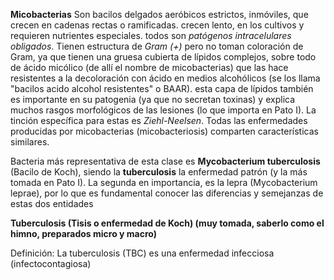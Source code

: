 **Micobacterias**
Son bacilos delgados aeróbicos estrictos, inmóviles, que crecen en cadenas rectas o ramificadas. crecen lento, en los cultivos y requieren nutrientes especiales. todos son  *patógenos intracelulares obligados*. Tienen estructura de *Gram (+)* pero no toman coloración de Gram, ya que tienen una gruesa cubierta de lípidos complejos, sobre todo de ácido micólico (de allí el nombre de micobacterias) que las hace resistentes a la decoloración con ácido en medios alcohólicos (se los llama "bacilos acido alcohol resistentes" o BAAR). esta capa de lípidos también es importante en su patogenia (ya que no secretan toxinas) y explica muchos rasgos morfológicos de las lesiones (lo que importa en Pato I). La tinción específica para estas es *Ziehl-Neelsen*. Todas las enfermedades producidas por micobacterias (micobacteriosis) comparten características similares.

Bacteria más representativa de esta clase es **Mycobacterium tuberculosis** (Bacilo de Koch), siendo la **tuberculosis** la enfermedad patrón (y la más tomada en Pato I). La segunda en importancia, es la lepra (Mycobacterium leprae), por lo que es fundamental conocer las diferencias y semejanzas de estas dos entidades 

**Tuberculosis (Tisis o enfermedad de Koch) (muy tomada, saberlo como el himno, preparados micro y macro)**

Definición: La tuberculosis (TBC) es una enfermedad infecciosa (infectocontagiosa)